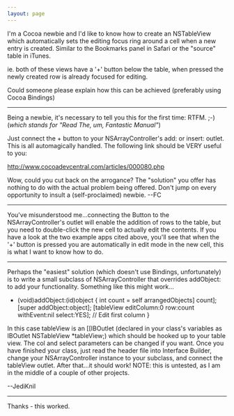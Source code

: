 ```yaml
---
layout: page
---
```


I'm a Cocoa newbie and I'd like to know how to create an NSTableView which automatically sets the editing focus ring around a cell when a new entry is created. Similar to the Bookmarks panel in Safari or the "source" table in iTunes.

ie. both of these views have a '+' button below the table, when pressed the newly created row is already focused for editing.

Could someone please explain how this can be achieved (preferably using Cocoa Bindings)

----

Being a newbie, it's necessary to tell you this for the first time: RTFM. ;-) (*which stands for "Read The, um, Fantastic Manual"*)

Just connect the + button to your NSArrayController's add: or insert: outlet. This is all automagically handled. The following link should be VERY useful to you:

http://www.cocoadevcentral.com/articles/000080.php

Wow, could you cut back on the arrogance? The "solution" you offer has nothing to do with the actual problem being offered. Don't jump on every opportunity to insult a (self-proclaimed) newbie. --FC

----

You've misunderstood me...connecting the Button to the NSArrayController's outlet will enable the addition of rows to the table, but you need to double-click the new cell to actually edit the contents. If you have a look at the two example apps cited above, you'll see that when the '+' button is pressed you are automatically in edit mode in the new cell, this is what I want to know how to do.

----

Perhaps the "easiest" solution (which doesn't use Bindings, unfortunately) is to write a small subclass of NSArrayController that overrides addObject: to add your functionality. Something like this might work...
    
- (void)addObject:(id)object
{
     int count = self arrangedObjects] count];
     [super addObject:object];
     [tableView editColumn:0 row:count withEvent:nil select:YES]; // Edit first column
}

In this case     tableView is an [[IBOutlet (declared in your class's variables as     IBOutlet NSTableView *tableView;) which should be hooked up to your table view. The     col and     select parameters can be changed if you want. Once you have finished your class, just read the header file into Interface Builder, change your NSArrayController instance to your subclass, and connect the tableView outlet. After that...it should work! NOTE: this is untested, as I am in the middle of a couple of other projects.

--JediKnil

----

Thanks - this worked.
